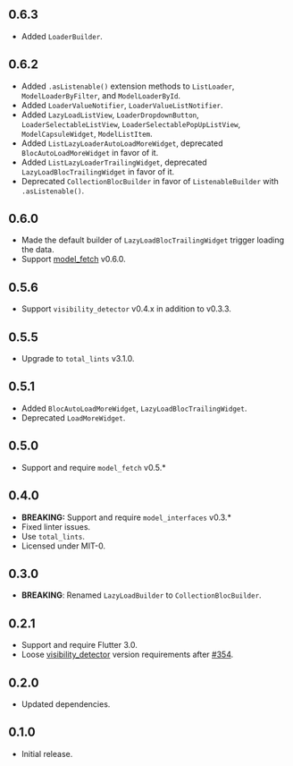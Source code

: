 ## 0.6.3

* Added `LoaderBuilder`.

## 0.6.2

* Added `.asListenable()` extension methods to `ListLoader`, `ModelLoaderByFilter`, and `ModelLoaderById`.
* Added `LoaderValueNotifier`, `LoaderValueListNotifier`.
* Added `LazyLoadListView`, `LoaderDropdownButton`, `LoaderSelectableListView`,
  `LoaderSelectablePopUpListView`, `ModelCapsuleWidget`, `ModelListItem`.
* Added `ListLazyLoaderAutoLoadMoreWidget`, deprecated `BlocAutoLoadMoreWidget` in favor of it.
* Added `ListLazyLoaderTrailingWidget`, deprecated `LazyLoadBlocTrailingWidget` in favor of it.
* Deprecated `CollectionBlocBuilder` in favor of `ListenableBuilder` with `.asListenable()`.

## 0.6.0

* Made the default builder of `LazyLoadBlocTrailingWidget` trigger loading the data.
* Support [model_fetch](https://pub.dev/packages/model_fetch) v0.6.0.

## 0.5.6

* Support `visibility_detector` v0.4.x in addition to v0.3.3.

## 0.5.5

* Upgrade to `total_lints` v3.1.0.

## 0.5.1

* Added `BlocAutoLoadMoreWidget`, `LazyLoadBlocTrailingWidget`.
* Deprecated `LoadMoreWidget`.

## 0.5.0

* Support and require `model_fetch` v0.5.*

## 0.4.0

* **BREAKING:** Support and require `model_interfaces` v0.3.*
* Fixed linter issues.
* Use `total_lints`.
* Licensed under MIT-0.

## 0.3.0

* **BREAKING**: Renamed `LazyLoadBuilder` to `CollectionBlocBuilder`.

## 0.2.1

* Support and require Flutter 3.0.
* Loose [visibility_detector](https://pub.dev/packages/visibility_detector) version requirements after [#354](https://github.com/google/flutter.widgets/issues/354).

## 0.2.0

* Updated dependencies.

## 0.1.0

* Initial release.

